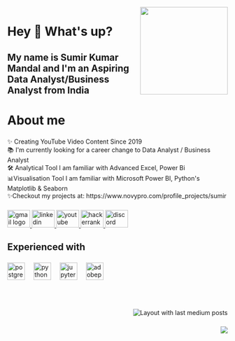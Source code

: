 <br clear="both">

<img align="right" height="200" src="https://media.licdn.com/dms/image/C4D12AQHLXtKnrSowyg/article-cover_image-shrink_600_2000/0/1615453560799?e=2147483647&v=beta&t=LZCSvjwUgg5tTs2_ELGpivhLcFzbJLVwG5gQHKS-rDA"  />

###

<h1 align="left">Hey 👋 What's up?</h1>

###

<h2 align="left">My name is Sumir Kumar Mandal and I'm an Aspiring Data Analyst/Business Analyst from India</h2>

###

<h1 align="left">About me</h1>

###

<p align="left">✨ Creating YouTube Video Content Since 2019<br>📚 I'm currently looking for a career change to Data Analyst / Business Analyst<br>🛠️ Analytical Tool I am familiar with Advanced Excel, Power Bi<br>📊Visualisation Tool I am familiar with Microsoft Power BI, Python's Matplotlib & Seaborn<br>✨Checkout my projects at: https://www.novypro.com/profile_projects/sumir<br></p>

###

<div align="left">
  <a href="mandalsumir105@gmail.com" target="_blank">
    <img src="https://raw.githubusercontent.com/maurodesouza/profile-readme-generator/master/src/assets/icons/social/gmail/default.svg" width="52" height="40" alt="gmail logo"  />
  </a>
  <a href="www.linkedin.com/in/sumirmandal" target="_blank">
    <img src="https://raw.githubusercontent.com/maurodesouza/profile-readme-generator/master/src/assets/icons/social/linkedin/default.svg" width="52" height="40" alt="linkedin logo"  />
  </a>
  <a href="https://www.youtube.com/c/HELLOOFortnite" target="_blank">
    <img src="https://raw.githubusercontent.com/maurodesouza/profile-readme-generator/master/src/assets/icons/social/youtube/default.svg" width="52" height="40" alt="youtube logo"  />
  </a>
  <a href="https://www.hackerrank.com/mandalsumir105" target="_blank">
    <img src="https://raw.githubusercontent.com/maurodesouza/profile-readme-generator/master/src/assets/icons/social/hackerrank/default.svg" width="52" height="40" alt="hackerrank logo"  />
  </a>
  <a href="https://discord.gg/8MNgU8HGz3" target="_blank">
    <img src="https://raw.githubusercontent.com/maurodesouza/profile-readme-generator/master/src/assets/icons/social/discord/default.svg" width="52" height="40" alt="discord logo"  />
  </a>
</div>

###

<h2 align="left">Experienced with</h2>

###

<div align="left">
  <img src="https://img.shields.io/badge/PostgreSQL-4169E1?logo=postgresql&logoColor=white&style=for-the-badge" height="40" alt="postgresql logo"  />
  <img width="12" />
  <img src="https://img.shields.io/badge/Python-3776AB?logo=python&logoColor=white&style=for-the-badge" height="40" alt="python logo"  />
  <img width="12" />
  <img src="https://img.shields.io/badge/Jupyter-F37626?logo=jupyter&logoColor=black&style=for-the-badge" height="40" alt="jupyter logo"  />
  <img width="12" />
  <img src="https://img.shields.io/badge/Adobe Photoshop-31A8FF?logo=adobephotoshop&logoColor=black&style=for-the-badge" height="40" alt="adobephotoshop logo"  />
</div>

###

<br clear="both">


###

<div align="right">
  <img src="https://github-read-medium-git-main.pahlevikun.vercel.app/latest?limit=1&username=Sumir&theme=cobalt" alt="Layout with last medium posts"  />
</div>

###

<img align="right" src="https://visitor-badge.laobi.icu/badge?page_id=Sumir04.Sumir04&left_color=burlywood&right_color=cornflowerblue"  />

###
